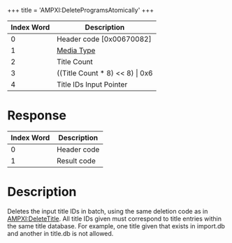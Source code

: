 +++
title = 'AMPXI:DeleteProgramsAtomically'
+++

| Index Word | Description                                            |
|------------|--------------------------------------------------------|
| 0          | Header code \[0x00670082\]                             |
| 1          | [Media Type](Filesystem_services#mediatype "wikilink") |
| 2          | Title Count                                            |
| 3          | ((Title Count \* 8) \<\< 8) \| 0x6                     |
| 4          | Title IDs Input Pointer                                |

# Response

| Index Word | Description |
|------------|-------------|
| 0          | Header code |
| 1          | Result code |

# Description

Deletes the input title IDs in batch, using the same deletion code as in [AMPXI:DeleteTitle](AMPXI:DeleteTitle "wikilink"). All title IDs given must correspond to title entries within the same title database. For example, one title given that exists in import.db and another in title.db is not allowed.
